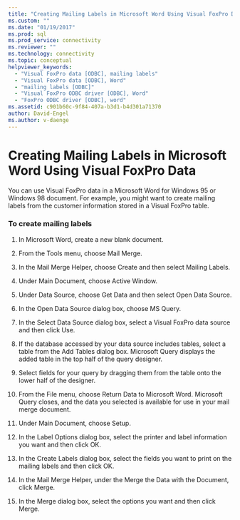 ```yaml
---
title: "Creating Mailing Labels in Microsoft Word Using Visual FoxPro Data | Microsoft Docs"
ms.custom: ""
ms.date: "01/19/2017"
ms.prod: sql
ms.prod_service: connectivity
ms.reviewer: ""
ms.technology: connectivity
ms.topic: conceptual
helpviewer_keywords: 
  - "Visual FoxPro data [ODBC], mailing labels"
  - "Visual FoxPro data [ODBC], Word"
  - "mailing labels [ODBC]"
  - "Visual FoxPro ODBC driver [ODBC], Word"
  - "FoxPro ODBC driver [ODBC], word"
ms.assetid: c901b60c-9f84-407a-b3d1-b4d301a71370
author: David-Engel
ms.author: v-daenge
---
```

# Creating Mailing Labels in Microsoft Word Using Visual FoxPro Data
You can use Visual FoxPro data in a Microsoft Word for Windows 95 or Windows 98 document. For example, you might want to create mailing labels from the customer information stored in a Visual FoxPro table.  
  
### To create mailing labels  
  
1.  In Microsoft Word, create a new blank document.  
  
2.  From the Tools menu, choose Mail Merge.  
  
3.  In the Mail Merge Helper, choose Create and then select Mailing Labels.  
  
4.  Under Main Document, choose Active Window.  
  
5.  Under Data Source, choose Get Data and then select Open Data Source.  
  
6.  In the Open Data Source dialog box, choose MS Query.  
  
7.  In the Select Data Source dialog box, select a Visual FoxPro data source and then click Use.  
  
8.  If the database accessed by your data source includes tables, select a table from the Add Tables dialog box. Microsoft Query displays the added table in the top half of the query designer.  
  
9. Select fields for your query by dragging them from the table onto the lower half of the designer.  
  
10. From the File menu, choose Return Data to Microsoft Word. Microsoft Query closes, and the data you selected is available for use in your mail merge document.  
  
11. Under Main Document, choose Setup.  
  
12. In the Label Options dialog box, select the printer and label information you want and then click OK.  
  
13. In the Create Labels dialog box, select the fields you want to print on the mailing labels and then click OK.  
  
14. In the Mail Merge Helper, under the Merge the Data with the Document, click Merge.  
  
15. In the Merge dialog box, select the options you want and then click Merge.
